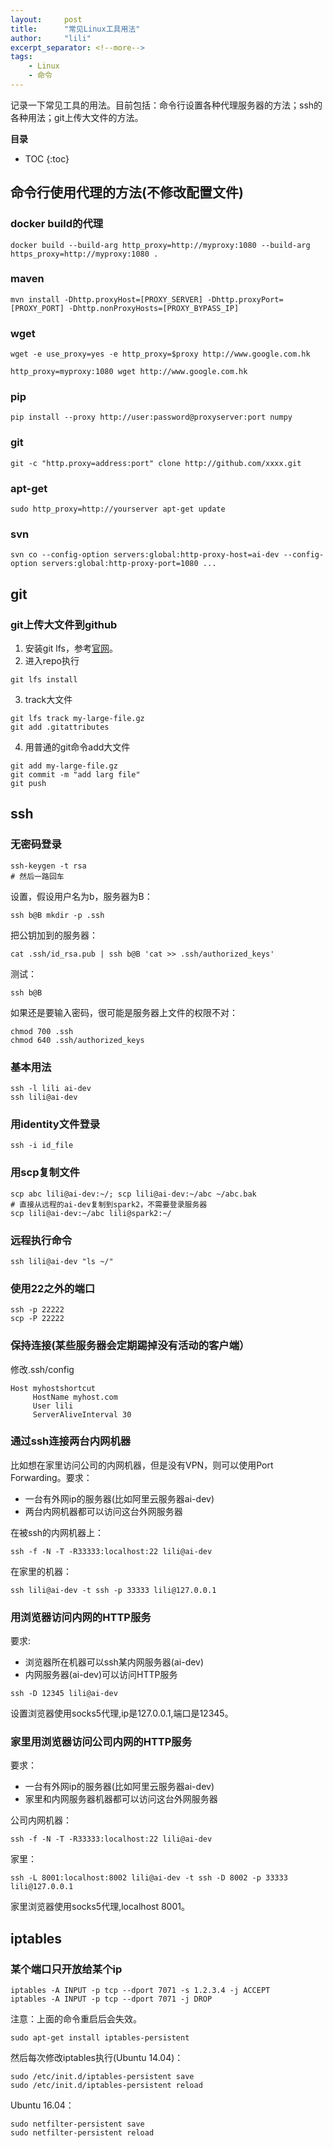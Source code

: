 ```yaml
---
layout:     post
title:      "常见Linux工具用法" 
author:     "lili" 
excerpt_separator: <!--more-->
tags:
    - Linux
    - 命令
---
```


记录一下常见工具的用法。目前包括：命令行设置各种代理服务器的方法；ssh的各种用法；git上传大文件的方法。

<!--more-->

**目录**
* TOC
{:toc}

## 命令行使用代理的方法(不修改配置文件)

### docker build的代理
```
docker build --build-arg http_proxy=http://myproxy:1080 --build-arg https_proxy=http://myproxy:1080 .
```

### maven
```
mvn install -Dhttp.proxyHost=[PROXY_SERVER] -Dhttp.proxyPort=[PROXY_PORT] -Dhttp.nonProxyHosts=[PROXY_BYPASS_IP] 
```

### wget
```
wget -e use_proxy=yes -e http_proxy=$proxy http://www.google.com.hk

http_proxy=myproxy:1080 wget http://www.google.com.hk

```

### pip
```
pip install --proxy http://user:password@proxyserver:port numpy
```

### git
```
git -c "http.proxy=address:port" clone http://github.com/xxxx.git
```

### apt-get
```
sudo http_proxy=http://yourserver apt-get update
```

### svn

```
svn co --config-option servers:global:http-proxy-host=ai-dev --config-option servers:global:http-proxy-port=1080 ...
```

## git

### git上传大文件到github

1. 安装git lfs，参考[官网](https://git-lfs.github.com/)。
2. 进入repo执行
```
git lfs install
```
3. track大文件
```
git lfs track my-large-file.gz
git add .gitattributes
```

4. 用普通的git命令add大文件
```
git add my-large-file.gz
git commit -m "add larg file"
git push
```

## ssh

### 无密码登录
```
ssh-keygen -t rsa
# 然后一路回车
```
设置，假设用户名为b，服务器为B：
```
ssh b@B mkdir -p .ssh
```
把公钥加到的服务器：
```
cat .ssh/id_rsa.pub | ssh b@B 'cat >> .ssh/authorized_keys'
```

测试：
```
ssh b@B
```
如果还是要输入密码，很可能是服务器上文件的权限不对：
```
chmod 700 .ssh
chmod 640 .ssh/authorized_keys
```

### 基本用法
```
ssh -l lili ai-dev
ssh lili@ai-dev
```

### 用identity文件登录
```
ssh -i id_file
```

### 用scp复制文件
```
scp abc lili@ai-dev:~/; scp lili@ai-dev:~/abc ~/abc.bak
# 直接从远程的ai-dev复制到spark2，不需要登录服务器
scp lili@ai-dev:~/abc lili@spark2:~/
```
### 远程执行命令
```
ssh lili@ai-dev "ls ~/"
```

### 使用22之外的端口
```
ssh -p 22222 
scp -P 22222
```

### 保持连接(某些服务器会定期踢掉没有活动的客户端）

修改.ssh/config
```
Host myhostshortcut
     HostName myhost.com
     User lili
     ServerAliveInterval 30
```

### 通过ssh连接两台内网机器
比如想在家里访问公司的内网机器，但是没有VPN，则可以使用Port Forwarding。要求：
* 一台有外网ip的服务器(比如阿里云服务器ai-dev)
* 两台内网机器都可以访问这台外网服务器

在被ssh的内网机器上：
```
ssh -f -N -T -R33333:localhost:22 lili@ai-dev
```

在家里的机器：
```
ssh lili@ai-dev -t ssh -p 33333 lili@127.0.0.1
```


### 用浏览器访问内网的HTTP服务

要求:
* 浏览器所在机器可以ssh某内网服务器(ai-dev)
* 内网服务器(ai-dev)可以访问HTTP服务

```
ssh -D 12345 lili@ai-dev
```
设置浏览器使用socks5代理,ip是127.0.0.1,端口是12345。

### 家里用浏览器访问公司内网的HTTP服务

要求：
* 一台有外网ip的服务器(比如阿里云服务器ai-dev)
* 家里和内网服务器机器都可以访问这台外网服务器

公司内网机器：
```
ssh -f -N -T -R33333:localhost:22 lili@ai-dev
```
家里：
```
ssh -L 8001:localhost:8002 lili@ai-dev -t ssh -D 8002 -p 33333 lili@127.0.0.1
```
家里浏览器使用socks5代理,localhost 8001。

## iptables

### 某个端口只开放给某个ip
```
iptables -A INPUT -p tcp --dport 7071 -s 1.2.3.4 -j ACCEPT
iptables -A INPUT -p tcp --dport 7071 -j DROP
```

注意：上面的命令重启后会失效。

```
sudo apt-get install iptables-persistent
```

然后每次修改iptables执行(Ubuntu 14.04)：
```
sudo /etc/init.d/iptables-persistent save 
sudo /etc/init.d/iptables-persistent reload
```
Ubuntu 16.04：
```
sudo netfilter-persistent save
sudo netfilter-persistent reload
```


